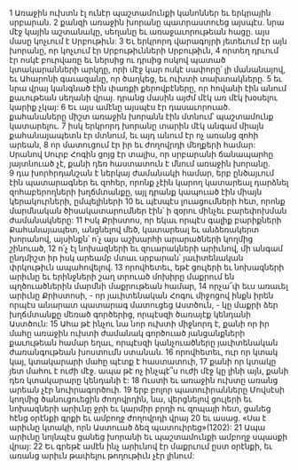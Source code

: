 1 Առաջին ուխտն էլ ունէր պաշտամունքի կանոններ եւ երկրային սրբարան. 2 քանզի առաջին խորանը պատրաստուեց այսպէս. նրա մէջ կային աշտանակը, սեղանը եւ առաջաւորութեան հացը. այս մասը կոչւում է Սրբութիւն: 3 Եւ երկրորդ վարագոյրի յետեւում էր այն խորանը, որ կոչւում էր Սրբութիւնների Սրբութիւն, 4 որտեղ դրւում էր ոսկէ բուրվառը եւ ներսից ու դրսից ոսկով պատած կտակարանների արկղը, որի մէջ կար ոսկէ սափորը՝ լի մանանայով, եւ Ահարոնի գաւազանը, որ ծաղկեց, եւ ուխտի տախտակները. 5 եւ նրա վրայ կանգնած էին փառքի քերովբէները, որ հովանի էին անում քաւութեան սեղանի վրայ. դրանց մասին այժմ մէկ առ մէկ խօսելու կարիք չկայ:
6 Եւ այս ամէնը այսպէս էր դասաւորուած. քահանաները միշտ առաջին խորանն էին մտնում՝ պաշտամունք կատարելու. 7 իսկ երկրորդ խորանը տարին մէկ անգամ միայն քահանայապետն էր մտնում, եւ այդ անում էր ոչ առանց զոհի արեան, 8 որ մատուցում էր իր եւ ժողովրդի մեղքերի համար: Սրանով Սուրբ Հոգին ցոյց էր տալիս, որ սրբարանի ճանապարհը յայտնուած չէ, քանի դեռ հաստատուն է մնում առաջին խորանը. 9 դա խորհրդանշան է ներկայ ժամանակի համար, երբ ընծայւում էին պատարագներ եւ զոհեր, որոնք չէին կարող կատարեալ դարձնել զոհաբերողների խղճմտանքը, այլ դրանք կապուած էին միայն կերակուրների, ըմպելիների 10 եւ պէսպէս լուացումների հետ, որոնք մարմնական ծիսակատարումներ էին՝ ի զօրու մինչեւ բարեփոխման ժամանակները:
11 Իսկ Քրիստոս, որ եկաւ որպէս գալիք բարիքների Քահանայապետ, անցնելով մեծ, կատարեալ եւ անձեռակերտ խորանով, այսինքն՝ ո՛չ այս աշխարհի արարածների կողմից շինուած, 12 ո՛չ էլ նոխազների եւ զուարակների արիւնով, մի անգամ ընդմիշտ իր իսկ արեամբ մտաւ սրբարան՝ յաւիտենական փրկութիւն ապահովելով. 13 որովհետեւ, եթէ ցուլերի եւ նոխազների արիւնը եւ երինջների շաղ տրուած մոխիրը մաքրում են պղծուածներին մարմնի մաքրութեան համար, 14 որչա՜փ եւս առաւել արիւնը Քրիստոսի, - որ յաւիտենական Հոգու միջոցով ինքն իրեն որպէս անարատ պատարագ մատուցեց Աստծուն, - կը մաքրի ձեր խղճմտանքը մեռած գործերից, որպէսզի ծառայէք կենդանի Աստծուն:
15 Ահա թէ ինչու նա նոր ուխտի միջնորդ է, քանի որ իր մահը առաջին ուխտի ժամանակ գործուած յանցանքների քաւութեան համար եղաւ, որպէսզի կանչուածները յաւիտենական ժառանգութեան խոստումն ստանան. 16 որովհետեւ, ուր որ կտակ կայ, կտակարարի մահը պէտք է հաստատուի, 17 քանի որ կտակը յետ մահու է ուժի մէջ. ապա թէ ոչ ինչպէ՞ս ուժի մէջ կը լինի այն, քանի դեռ կտակարարը կենդանի է: 18 Ուստի եւ առաջին ուխտը առանց արեան չէր նուիրագործուի. 19 երբ բոլոր պատուիրանները Մովսէսի կողմից ծանուցուեցին ժողովրդին, նա, վերցնելով ցուլերի եւ նոխազների արիւնը ջրի եւ կարմիր բրդի ու զոպայի հետ, ցանեց հէնց օրէնքի գրքի եւ ամբողջ ժողովրդի վրայ 20 եւ ասաց. «Սա է արիւնը կտակի, որն Աստուած ձեզ պատուիրեց»(1202): 21 Ապա արիւնը նոյնպէս ցանեց խորանի եւ պաշտամունքի ամբողջ սպասքի վրայ: 22 Եւ գրեթէ ամէն ինչ արիւնով էր մաքրւում ըստ օրէնքի, եւ առանց արիւն թափելու թողութիւն չէր լինում:
